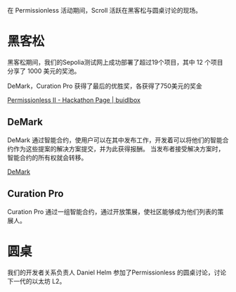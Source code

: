 在 Permissionless 活动期间，Scroll 活跃在黑客松与圆桌讨论的现场。

# 黑客松

黑客松期间，我们的Sepolia测试网上成功部署了超过19个项目，其中 12 个项目分享了 1000 美元的奖池。

DeMark，Curation Pro 获得了最后的优胜奖，各获得了750美元的奖金

[Permissionless II - Hackathon Page | buidlbox](https://app.buidlbox.io/blockworks/permissionless-ii)

## DeMark

DeMark 通过智能合约，使用户可以在其中发布工作，开发着可以将他们的智能合约作为这些提案的解决方案提交，并为此获得报酬。 当发布者接受解决方案时，智能合约的所有权就会转移。

[DeMark](https://de-mark.vercel.app/)


## Curation Pro

Curation Pro 通过一组智能合约，通过开放策展，使社区能够成为他们列表的策展人。


# 圆桌
我们的开发者关系负责人 Daniel Helm 参加了Permissionless 的圆桌讨论，讨论下一代的以太坊 L2。